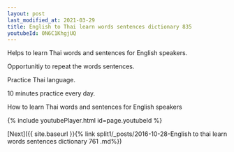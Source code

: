 ```yaml
---
layout: post
last_modified_at: 2021-03-29
title: English to Thai learn words sentences dictionary 835 
youtubeId: 0N6C1KhgjUQ
---
```

 
 
Helps to learn Thai words and sentences for English speakers.

Opportunitiy to repeat the words sentences. 

Practice Thai language. 
 
10 minutes practice every day. 
 
How to learn Thai words and sentences for English speakers 
 
{% include youtubePlayer.html id=page.youtubeId %}
 
 
[Next]({{ site.baseurl }}{% link  split1/_posts/2016-10-28-English to thai learn words sentences dictionary 761 .md%})
 
